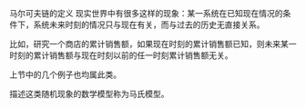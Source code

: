 马尔可夫链的定义
现实世界中有很多这样的现象：某一系统在已知现在情况的条件下，系统未来时刻的情况只与现在有关，而与过去的历史无直接关系。

比如，研究一个商店的累计销售额，如果现在时刻的累计销售额已知，则未来某一时刻的累计销售额与现在时刻以前的任一时刻累计销售额无关。

上节中的几个例子也均属此类。

描述这类随机现象的数学模型称为马氏模型。
